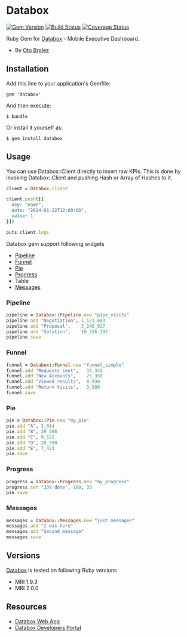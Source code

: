 # Databox

[![Gem Version][fury-badge]][fury] [![Build Status][travis-badge]][travis] [![Coverage Status](https://coveralls.io/repos/otobrglez/databox/badge.png?branch=master)](https://coveralls.io/r/otobrglez/databox?branch=master)

Ruby Gem for [Databox](http://databox.com/) - Mobile Executive Dashboard.

- By [Oto Brglez](https://github.com/otobrglez)

## Installation

Add this line to your application's Gemfile:

    gem 'databox'

And then execute:

    $ bundle

Or install it yourself as:

    $ gem install databox

## Usage

You can use Databox::Client directly to insert raw KPIs. This is done by invoking Databox::Client and pushing Hash or Array of Hashes to it.

```ruby
client = Databox.client

client.push([{
  key: "name",
  date: "2014-01-22T12:00:00",
  value: 1
}])

puts client.logs
```

Databox gem support following widgets

- [Pipeline](https://developers.databox.com/push/v1/widgets/pipeline)
- [Funnel](https://developers.databox.com/push/v1/widgets/funnel)
- [Pie](https://developers.databox.com/push/v1/widgets/pie)
- [Progress](https://developers.databox.com/push/v1/widgets/progress)
- Table
- [Messages](https://developers.databox.com/push/v1/widgets/messages)

### Pipeline
```ruby
pipeline = Databox::Pipeline.new "pipe_visits"
pipeline.add "Negotiation", 1_121_603
pipeline.add "Proposal",    3_245_927
pipeline.add "Solution",    10_726_397
pipeline.save
```

### Funnel
```ruby
funnel = Databox::Funnel.new "funnel_simple"
funnel.add "Requests sent",   33_342
funnel.add "New Accounts",    25_350
funnel.add "Viewed results",  8_930
funnel.add "Return Visits",   3_580
funnel.save
```

### Pie
```ruby
pie = Databox::Pie.new "my_pie"
pie.add "A", 3_014
pie.add "B", 29_496
pie.add "C", 9_121
pie.add "D", 20_390
pie.add "E", 7_423
pie.save
```

### Progress
```ruby
progress = Databox::Progress.new "my_progress"
progress.set "33% done", 100, 33
pie.save
```

### Messages

```ruby
messages = Databox::Messages.new "just_messages"
messages.add "I was here"
messages.add "Second message"
messages.save
```

## Versions

[Databox](https://github.com/otobrglez/databox) is tested on following Ruby versions

- MRI 1.9.3
- MRI 2.0.0

## Resources

- [Databox Web App](https://app.databox.com/)
- [Databox Developers Portal](https://developers.databox.com/)


[fury-badge]: https://badge.fury.io/rb/databox.png
[fury]: http://badge.fury.io/rb/databox
[travis-badge]: https://secure.travis-ci.org/otobrglez/databox.png?branch=master
[travis]: http://travis-ci.org/otobrglez/databox
